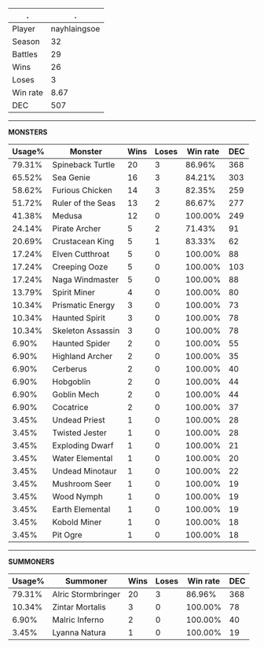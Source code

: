.|.
|-|-
Player|nayhlaingsoe
Season|32
Battles|29
Wins|26
Loses|3
Win rate|8.67
DEC|507

---
**MONSTERS**

Usage%|Monster|Wins|Loses|Win rate|DEC|
-|-|-|-|-|-|
79.31%|Spineback Turtle|20|3|86.96%|368|
65.52%|Sea Genie|16|3|84.21%|303|
58.62%|Furious Chicken|14|3|82.35%|259|
51.72%|Ruler of the Seas|13|2|86.67%|277|
41.38%|Medusa|12|0|100.00%|249|
24.14%|Pirate Archer|5|2|71.43%|91|
20.69%|Crustacean King|5|1|83.33%|62|
17.24%|Elven Cutthroat|5|0|100.00%|88|
17.24%|Creeping Ooze|5|0|100.00%|103|
17.24%|Naga Windmaster|5|0|100.00%|88|
13.79%|Spirit Miner|4|0|100.00%|80|
10.34%|Prismatic Energy|3|0|100.00%|73|
10.34%|Haunted Spirit|3|0|100.00%|78|
10.34%|Skeleton Assassin|3|0|100.00%|78|
6.90%|Haunted Spider|2|0|100.00%|55|
6.90%|Highland Archer|2|0|100.00%|35|
6.90%|Cerberus|2|0|100.00%|40|
6.90%|Hobgoblin|2|0|100.00%|44|
6.90%|Goblin Mech|2|0|100.00%|44|
6.90%|Cocatrice|2|0|100.00%|37|
3.45%|Undead Priest|1|0|100.00%|28|
3.45%|Twisted Jester|1|0|100.00%|28|
3.45%|Exploding Dwarf|1|0|100.00%|21|
3.45%|Water Elemental|1|0|100.00%|20|
3.45%|Undead Minotaur|1|0|100.00%|22|
3.45%|Mushroom Seer|1|0|100.00%|19|
3.45%|Wood Nymph|1|0|100.00%|19|
3.45%|Earth Elemental|1|0|100.00%|19|
3.45%|Kobold Miner|1|0|100.00%|18|
3.45%|Pit Ogre|1|0|100.00%|18|

---
**SUMMONERS**

Usage%|Summoner|Wins|Loses|Win rate|DEC|
-|-|-|-|-|-|
79.31%|Alric Stormbringer|20|3|86.96%|368|
10.34%|Zintar Mortalis|3|0|100.00%|78|
6.90%|Malric Inferno|2|0|100.00%|40|
3.45%|Lyanna Natura|1|0|100.00%|19|
